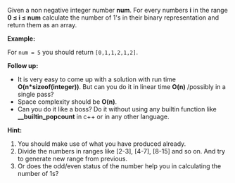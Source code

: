 Given a non negative integer number **num**. For every numbers **i** in the range **0 ≤ i ≤ num** calculate the number of 1's in their binary representation and return them as an array.

**Example:**

For `num = 5` you should return `[0,1,1,2,1,2]`.

**Follow up:**

 - It is very easy to come up with a solution with run time **O(n*sizeof(integer))**. But can you do it in linear time **O(n)** /possibly in a single pass?
 - Space complexity should be **O(n)**.
 - Can you do it like a boss? Do it without using any builtin function like **__builtin_popcount** in c++ or in any other language.

**Hint:**

 1. You should make use of what you have produced already.
 2. Divide the numbers in ranges like [2-3], [4-7], [8-15] and so on. And try to generate new range from previous.
 3. Or does the odd/even status of the number help you in calculating the number of 1s?
